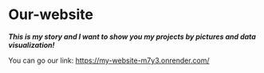 # Our-website

***This is my story and I want to show you my projects by pictures and data visualization!***

You can go our link: https://my-website-m7y3.onrender.com/
